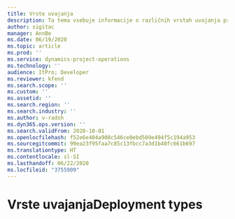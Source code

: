 ```yaml
---
title: Vrste uvajanja
description: Ta tema vsebuje informacije o različnih vrstah uvajanja projektnih postopkov in vam pomaga določiti pravega za vaše podjetje.
author: sigitac
manager: AnnBe
ms.date: 06/19/2020
ms.topic: article
ms.prod: ''
ms.service: dynamics-project-operations
ms.technology: ''
audience: ItPro; Developer
ms.reviewer: kfend
ms.search.scope: ''
ms.custom: ''
ms.assetid: ''
ms.search.region: ''
ms.search.industry: ''
ms.author: v-radsh
ms.dyn365.ops.version: ''
ms.search.validFrom: 2020-10-01
ms.openlocfilehash: f52e6e404a908c546ce0ebd509e494f5c194a953
ms.sourcegitcommit: 99ea23f95faa7c85c13fbcc7a3d1b40fc661b697
ms.translationtype: HT
ms.contentlocale: sl-SI
ms.lasthandoff: 06/22/2020
ms.locfileid: "3755909"
---
```

# <a name="deployment-types"></a><span data-ttu-id="7f445-103">Vrste uvajanja</span><span class="sxs-lookup"><span data-stu-id="7f445-103">Deployment types</span></span>

